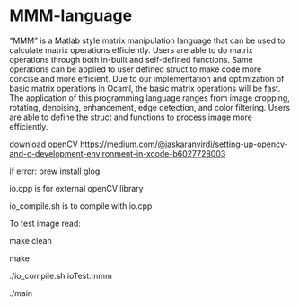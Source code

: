 # MMM-language

“MMM” is a Matlab style matrix manipulation language that can be used to calculate matrix operations efficiently. Users are able to do matrix operations through both in-built and self-defined functions. Same operations can be applied to user defined struct to make code more concise and more efficient. Due to our implementation and optimization of basic matrix operations in Ocaml, the basic matrix operations will be fast. The application of this programming language ranges from image cropping, rotating, denoising, enhancement, edge detection, and color filtering. Users are able to define the struct and functions to process image more efficiently. 

download openCV
https://medium.com/@jaskaranvirdi/setting-up-opencv-and-c-development-environment-in-xcode-b6027728003

if error:
brew install glog


io.cpp is for external openCV library


io_compile.sh is to compile with io.cpp



To test image read:


make clean


make


./io_compile.sh ioTest.mmm


./main

